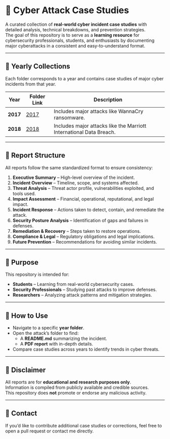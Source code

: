# 📂 Cyber Attack Case Studies

A curated collection of **real-world cyber incident case studies** with detailed analysis, technical breakdowns, and prevention strategies.  
The goal of this repository is to serve as a **learning resource** for cybersecurity professionals, students, and enthusiasts by documenting major cyberattacks in a consistent and easy-to-understand format.

---

## 📅 Yearly Collections
Each folder corresponds to a year and contains case studies of major cyber incidents from that year.

| Year | Folder Link | Description |
|------|-------------|-------------|
| **2017** | [2017](./2017) | Includes major attacks like WannaCry ransomware. |
| **2018** | [2018](./2018) | Includes major attacks like the Marriott International Data Breach. |

---

## 📄 Report Structure
All reports follow the same standardized format to ensure consistency:

1. **Executive Summary** – High-level overview of the incident.  
2. **Incident Overview** – Timeline, scope, and systems affected.  
3. **Threat Analysis** – Threat actor profile, vulnerabilities exploited, and tools used.  
4. **Impact Assessment** – Financial, operational, reputational, and legal impact.  
5. **Incident Response** – Actions taken to detect, contain, and remediate the attack.  
6. **Security Posture Analysis** – Identification of gaps and failures in defenses.  
7. **Remediation & Recovery** – Steps taken to restore operations.  
8. **Compliance & Legal** – Regulatory obligations and legal implications.  
9. **Future Prevention** – Recommendations for avoiding similar incidents.

---

## 🎯 Purpose
This repository is intended for:
- **Students** – Learning from real-world cybersecurity cases.  
- **Security Professionals** – Studying past attacks to improve defenses.  
- **Researchers** – Analyzing attack patterns and mitigation strategies.  

---

## 📌 How to Use
- Navigate to a specific **year folder**.  
- Open the attack’s folder to find:  
  - A **README.md** summarizing the incident.  
  - A **PDF report** with in-depth details.  
- Compare case studies across years to identify trends in cyber threats.  

---

## 🔐 Disclaimer
All reports are for **educational and research purposes only**.  
Information is compiled from publicly available and credible sources.  
This repository does **not** promote or endorse any malicious activity.

---

## 📧 Contact
If you’d like to contribute additional case studies or corrections, feel free to open a pull request or contact me directly.
